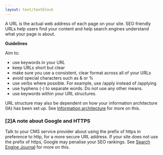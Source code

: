 ```yaml
---
layout: text/textblock
---
```

A URL is the actual web address of each page on your site. SEO friendly URLs help users find your content and help search engines understand what your page is about.

**Guidelines**

Aim to:
- use keywords in your URL
- keep URLs short but clear
- make sure you use a consistent, clear format across all of your URLs
- avoid special characters such as & or %
- use verbs where possible. For example, use /apply instead of /applying
- use hyphens (-) to separate words. Do not use any other means. 
- use keywords within your URL structures.

URL structure may also be dependent on how your information architecture (IA) has been set up. See [Information architecture](/content-strategy/information-architecture/) for more on this.

### [2]A note about Google and HTTPS
Talk to your CMS service provider about using the prefix of https in preference to http, for a more secure URL address. If your site does not use the prefix of https, Google may penalise your SEO rankings. See [Search Engine Journal](https://www.searchenginejournal.com/google-is-requiring-https-for-secure-data-in-chrome/183756/) for more on this.

